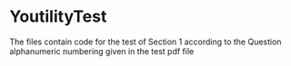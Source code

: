# YoutilityTest
The files contain code for the test of Section 1
according to the Question alphanumeric numbering given in the test pdf file
